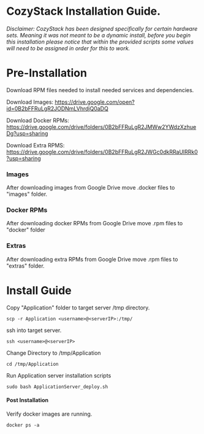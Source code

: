 # CozyStack Installation Guide.
###### Disclaimer: CozyStack has been designed specifically for certain hardware sets. Meaning it was not meant to be a dynamic install, before you begin this installation please notice that within the provided scripts some  values will need to be assigned in order for this to work.

# Pre-Installation
Download RPM files needed to install needed services and dependencies.

Download Images: https://drive.google.com/open?id=0B2bFFRuLgR2JODNmLVhrdjQ0aDQ

Download Docker RPMs:
https://drive.google.com/drive/folders/0B2bFFRuLgR2JMWw2YWdzXzhueDg?usp=sharing

Download Extra RPMS:
https://drive.google.com/drive/folders/0B2bFFRuLgR2JWGc0dkRRaUlRRk0?usp=sharing

### Images
After downloading images from Google Drive move .docker files to "images" folder.

### Docker RPMs
After downloading docker RPMs from Google Drive move .rpm files to "docker" folder

### Extras
After downloading extra RPMs from Google Drive move .rpm files to "extras" folder.

# Install Guide

Copy "Application" folder to target server /tmp directory.
```
scp -r Application <username>@<serverIP>:/tmp/
```
ssh into target server.
```
ssh <username>@<serverIP>
```
Change Directory to /tmp/Application
```
cd /tmp/Application
```
Run Application server installation scripts
```
sudo bash ApplicationServer_deploy.sh
```

#### Post Installation

Verify docker images are running.
```
docker ps -a
```
